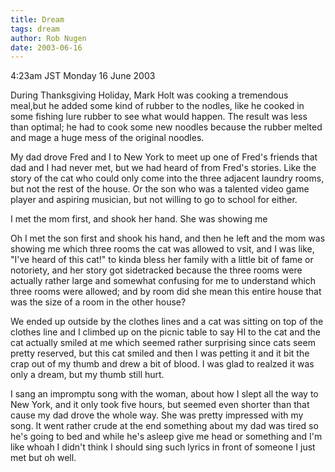 ```yaml
---
title: Dream
tags: dream
author: Rob Nugen
date: 2003-06-16
---
```


<p class=date>4:23am JST Monday 16 June 2003</p>

<p class=dream>During Thanksgiving Holiday, Mark Holt was cooking a
tremendous meal,but he added some kind of rubber to the nodles, like
he cooked in some fishing lure rubber to see what would happen.  The
result was less than optimal; he had to cook some new noodles because
the rubber melted and mage a huge mess of the original noodles.</p>

<p class=dream>My dad drove Fred and I to New York to meet up one of
Fred's friends that dad and I had never met, but we had heard of from
Fred's stories.  Like the story of the cat who could only come into
the three adjacent laundry rooms, but not the rest of the house.  Or
the son who was a talented video game player and aspiring musician,
but not willing to go to school for either.</p>

<p class=dream>I met the mom first, and shook her hand.  She was
showing me</p>

<p class=dream>Oh I met the son first and shook his hand, and then he
left and the mom was showing me which three rooms the cat was allowed
to vsit, and I was like, "I've heard of this cat!" to kinda bless her
family with a little bit of fame or notoriety, and her story got
sidetracked because the three rooms were actually rather large and
somewhat confusing for me to understand which three rooms were
allowed; and by room did she mean this entire house that was the size
of a room in the other house?</p>

<p class=dream>We ended up outside by the clothes lines and a cat was
sitting on top of the clothes line and I climbed up on the picnic
table to say HI to the cat and the cat actually smiled at me which
seemed rather surprising since cats seem pretty reserved, but this cat
smiled and then I was petting it and it bit the crap out of my thumb
and drew a bit of blood.  I was glad to realzed it was only a dream,
but my thumb still hurt.</p>

<p class=dream>I sang an impromptu song with the woman, about how I
slept all the way to New York, and it only took five hours, but seemed
even shorter than that cause my dad drove the whole way.  She was
pretty impressed with my song.  It went rather crude at the end
something about my dad was tired so he's going to bed and while he's
asleep give me head or something and I'm like whoah I didn't think I
should sing such lyrics in front of someone I just met but oh
well.</p>
